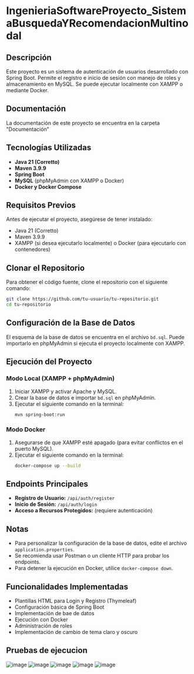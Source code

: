 # IngenieriaSoftwareProyecto_SistemaBusquedaYRecomendacionMultinodal

## Descripción
Este proyecto es un sistema de autenticación de usuarios desarrollado con Spring Boot. Permite el registro e inicio de sesión con manejo de roles y almacenamiento en MySQL. Se puede ejecutar localmente con XAMPP o mediante Docker.

## Documentación
La documentación de este proyecto se encuentra en la carpeta "Documentación"

## Tecnologías Utilizadas
- **Java 21 (Corretto)**
- **Maven 3.9.9**
- **Spring Boot**
- **MySQL** (phpMyAdmin con XAMPP o Docker)
- **Docker y Docker Compose**

## Requisitos Previos
Antes de ejecutar el proyecto, asegúrese de tener instalado:
- Java 21 (Corretto)
- Maven 3.9.9
- XAMPP (si desea ejecutarlo localmente) o Docker (para ejecutarlo con contenedores)

## Clonar el Repositorio
Para obtener el código fuente, clone el repositorio con el siguiente comando:
```sh
git clone https://github.com/tu-usuario/tu-repositorio.git
cd tu-repositorio
```

## Configuración de la Base de Datos
El esquema de la base de datos se encuentra en el archivo `bd.sql`. Puede importarlo en phpMyAdmin si ejecuta el proyecto localmente con XAMPP.

## Ejecución del Proyecto

### Modo Local (XAMPP + phpMyAdmin)
1. Iniciar XAMPP y activar Apache y MySQL.
2. Crear la base de datos e importar `bd.sql` en phpMyAdmin.
3. Ejecutar el siguiente comando en la terminal:
   ```sh
   mvn spring-boot:run
   ```

### Modo Docker
1. Asegurarse de que XAMPP esté apagado (para evitar conflictos en el puerto MySQL).
2. Ejecutar el siguiente comando en la terminal:
   ```sh
   docker-compose up --build
   ```

## Endpoints Principales
- **Registro de Usuario:** `/api/auth/register`
- **Inicio de Sesión:** `/api/auth/login`
- **Acceso a Recursos Protegidos:** (requiere autenticación)

## Notas
- Para personalizar la configuración de la base de datos, edite el archivo `application.properties`.
- Se recomienda usar Postman o un cliente HTTP para probar los endpoints.
- Para detener la ejecución en Docker, utilice `docker-compose down`.

## Funcionalidades Implementadas
- Plantillas HTML para Login y Registro (Thymeleaf)
- Configuración básica de Spring Boot
- Implementación de bae de datos
- Ejecución con Docker
- Administración de roles
- Implementación de cambio de tema claro y oscuro

## Pruebas de ejecucion

![image](https://github.com/user-attachments/assets/381ec8f4-c7e9-4546-a186-86bb5621645f)
![image](https://github.com/user-attachments/assets/c9d16757-847d-4e3b-90b9-c0e70a1cf222)
![image](https://github.com/user-attachments/assets/68368626-ec88-4101-8da6-23953128b7ad)
![image](https://github.com/user-attachments/assets/27a734f0-df5f-472c-9859-2fbc7899de29)
![image](https://github.com/user-attachments/assets/7eceff46-b030-49fc-8a8c-1d60944b0c0f)

